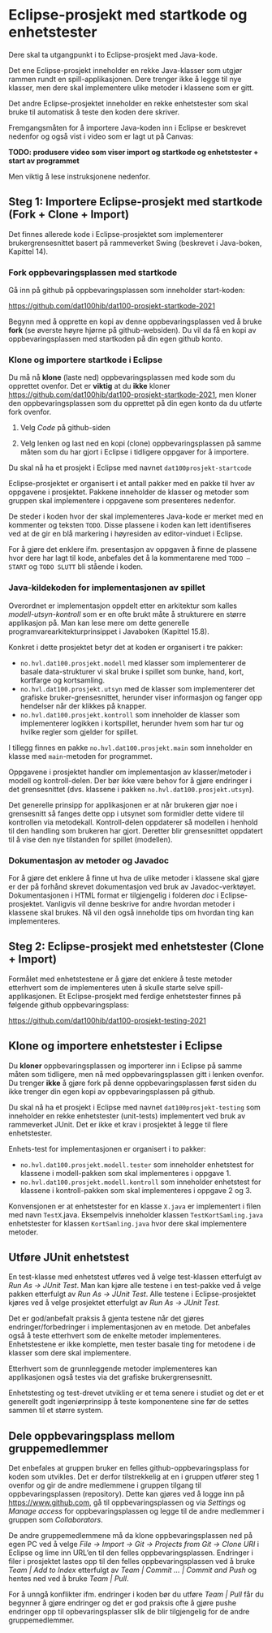 # Eclipse-prosjekt med startkode og enhetstester

Dere skal ta utgangpunkt i to Eclipse-prosjekt med Java-kode.

Det ene Eclipse-prosjekt inneholder en rekke Java-klasser som utgjør rammen rundt en spill-applikasjonen. Dere trenger ikke å legge til nye klasser, men dere skal implementere ulike metoder i klassene som er gitt.

Det andre Eclipse-prosjektet inneholder en rekke enhetstester som skal bruke til automatisk å teste den koden dere skriver.

Fremgangsmåten for å importere Java-koden inn i Eclipse er beskrevet nedenfor og også vist i video som er lagt ut på Canvas:

**TODO: produsere video som viser import og startkode og enhetstester + start av programmet**

Men viktig å lese instruksjonene nedenfor.

## Steg 1: Importere Eclipse-prosjekt med startkode (Fork + Clone + Import)

Det finnes allerede kode i Eclipse-prosjektet som implementerer brukergrensesnittet basert på rammeverket Swing (beskrevet i Java-boken, Kapittel 14).

### Fork oppbevaringsplassen med startkode

Gå inn på github på oppbevaringsplassen som inneholder start-koden:

https://github.com/dat100hib/dat100-prosjekt-startkode-2021

Begynn med å opprette en kopi av denne oppbevaringsplassen ved å bruke **fork** (se øverste høyre hjørne på github-websiden). Du vil da få en kopi av oppbevaringsplassen med startkoden på din egen github konto.

### Klone og importere startkode i Eclipse

Du må nå **klone** (laste ned) oppbevaringsplassen med kode som du opprettet ovenfor. Det er **viktig** at du **ikke** kloner https://github.com/dat100hib/dat100-prosjekt-startkode-2021, men kloner den oppbevaringsplassen som du opprettet på din egen konto da du utførte fork ovenfor.

1.	Velg *Code* på github-siden

2.	Velg lenken og last ned en kopi (clone) oppbevaringsplassen på samme måten som du har gjort i Eclipse i tidligere oppgaver for å importere.

Du skal nå ha et prosjekt i Eclipse med navnet `dat100prosjekt-startcode`

Eclipse-prosjektet er organisert i et antall pakker med en pakke til hver av oppgavene i prosjektet. Pakkene inneholder de klasser og metoder som gruppen skal implementere i oppgavene som presenteres nedenfor.

De steder i koden hvor der skal implementeres Java-kode er merket med en kommenter og teksten `TODO`. Disse plassene i koden kan lett identifiseres ved at de gir en blå markering i høyresiden av editor-vinduet i Eclipse.

For å gjøre det enklere ifm. presentasjon av oppgaven å finne de plassene hvor dere har lagt til kode, anbefales det å la kommentarene med `TODO – START` og `TODO SLUTT` bli stående i koden.  

### Java-kildekoden for implementasjonen av spillet

Overordnet er implementasjon oppdelt etter en arkitektur som kalles *modell-utsyn-kontroll* som er en ofte brukt måte å strukturere en større applikasjon på. Man kan lese mere om dette generelle programvarearkitekturprinsippet i Javaboken (Kapittel 15.8).

Konkret i dette prosjektet betyr det at koden er organisert i tre pakker:

-	`no.hvl.dat100.prosjekt.modell` med klasser som implementerer de basale data-strukturer vi skal bruke i spillet som bunke, hand, kort, kortfarge og kortsamling.
-	`no.hvl.dat100.prosjekt.utsyn` med de klasser som implementerer det grafiske bruker-grensesnittet, herunder viser informasjon og fanger opp hendelser når der klikkes på knapper.
-	`no.hvl.dat100.prosjekt.kontroll` som inneholder de klasser som implementerer logikken i kortspillet, herunder hvem som har tur og hvilke regler som gjelder for spillet.

I tillegg finnes en pakke `no.hvl.dat100.prosjekt.main` som inneholder en klasse med `main`-metoden for programmet.

Oppgavene i prosjektet handler om implementasjon av klasser/metoder i modell og kontroll-delen. Der bør ikke være behov for å gjøre endringer i det grensesnittet (dvs. klassene i pakken `no.hvl.dat100.prosjekt.utsyn`).

Det generelle prinsipp for applikasjonen er at når brukeren gjør noe i grensesnitt så fanges dette opp i utsynet som formidler dette videre til kontrollen via metodekall. Kontroll-delen oppdaterer så modellen i henhold til den handling som brukeren har gjort. Deretter blir grensesnittet oppdatert til å vise den nye tilstanden for spillet (modellen).

### Dokumentasjon av metoder og Javadoc

For å gjøre det enklere å finne ut hva de ulike metoder i klassene skal gjøre er der på forhånd skrevet dokumentasjon ved bruk av Javadoc-verktøyet. Dokumentasjonen i HTML format er tilgjengelig i folderen *doc* i Eclipse-prosjektet. Vanligvis vil denne beskrive for andre hvordan metoder i klassene skal brukes. Nå vil den også inneholde tips om hvordan ting kan implementeres.

## Steg 2: Eclipse-prosjekt med enhetstester (Clone + Import)

Formålet med enhetstestene er å gjøre det enklere å teste metoder etterhvert som de implementeres uten å skulle starte selve spill-applikasjonen. Et Eclipse-prosjekt med ferdige enhetstester finnes på følgende github oppbevaringsplass:

https://github.com/dat100hib/dat100-prosjekt-testing-2021

## Klone og importere enhetstester i Eclipse

Du **kloner** oppbevaringsplassen og importerer inn i Eclipse på samme måten som tidligere, men nå med oppbevaringsplassen gitt i lenken ovenfor. Du trenger **ikke** å gjøre fork på denne oppbevaringsplassen først siden du ikke trenger din egen kopi av oppbevaringsplassen på github.

Du skal nå ha et prosjekt i Eclipse med navnet `dat100prosjekt-testing` som inneholder en rekke enhetstester (unit-tests) implementert ved bruk av rammeverket JUnit. Det er ikke et krav i prosjektet å legge til flere enhetstester.

Enhets-test for implementasjonen er organisert i to pakker:

-	`no.hvl.dat100.prosjekt.modell.tester` som inneholder enhetstest for klassene i modell-pakken som skal implementeres i oppgave 1.
-	`no.hvl.dat100.prosjekt.modell.kontroll` som inneholder enhetstest for klassene i kontroll-pakken som skal implementeres i oppgave 2 og 3.

Konvensjonen er at enhetstester for en klasse `X.java` er implementert i filen med navn `TestX`.java. Eksempelvis inneholder klassen `TestKortSamling.java` enhetstester for klassen `KortSamling.java` hvor dere skal implementere metoder.

## Utføre JUnit enhetstest

En test-klasse med enhetstest utføres ved å velge test-klassen etterfulgt av *Run As → JUnit Test*. Man kan kjøre alle testene i en test-pakke ved å velge pakken etterfulgt av *Run As → JUnit Test*. Alle testene i Eclipse-prosjektet kjøres ved å velge prosjektet etterfulgt av *Run As → JUnit Test*.

Det er god/anbefalt praksis å gjenta testene når det gjøres endringer/forbedringer i implementasjonen av en metode. Det anbefales også å teste etterhvert som de enkelte metoder implementeres. Enhetstestene er ikke komplette, men tester basale ting for metodene i de klasser som dere skal implementere.

Etterhvert som de grunnleggende metoder implementeres kan applikasjonen også testes via det grafiske brukergrensesnitt.

Enhetstesting og test-drevet utvikling er et tema senere i studiet og det er et generellt godt ingeniørprinsipp å teste komponentene sine før de settes sammen til et større system.

## Dele oppbevaringsplass mellom gruppemedlemmer

Det enbefales at gruppen bruker en felles github-oppbevaringsplass for koden som utvikles. Det er derfor tilstrekkelig at en i gruppen utfører steg 1 ovenfor og gir de andre medlemmene i gruppen tilgang til oppbevaringsplassen (repository). Dette kan gjøres ved å logge inn på https://www.github.com, gå til oppbevaringsplassen og via *Settings* og *Manage access* for oppbevaringsplassen og legge til de andre medlemmer i gruppen som *Collaborators*.

De andre gruppemedlemmene må da klone oppbevaringsplassen ned på egen PC ved å velge *File → Import → Git → Projects from Git → Clone URI* i Eclipse og lime inn URL’en til den felles oppbevaringsplassen. Endringer i filer i prosjektet lastes opp til den felles oppbevaringsplassen ved å bruke  *Team | Add to Index* etterfulgt av *Team | Commit … | Commit and Push* og hentes ned ved å bruke *Team | Pull*.

For å unngå konflikter ifm. endringer i koden bør du utføre *Team | Pull* får du begynner å gjøre endringer og det er god praksis ofte å gjøre pushe endringer opp til opbevaringsplasser slik de blir tilgjengelig for de andre gruppemedlemmer.
